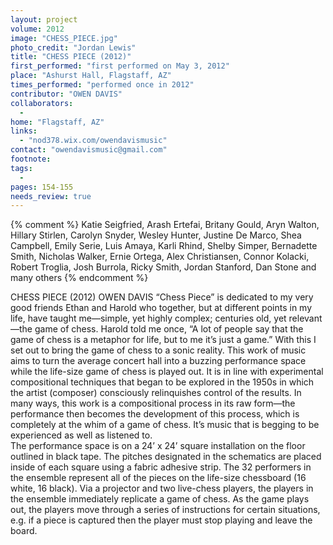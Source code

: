 ```yaml
---
layout: project
volume: 2012
image: "CHESS_PIECE.jpg"
photo_credit: "Jordan Lewis"
title: "CHESS PIECE (2012)"
first_performed: "first performed on May 3, 2012"
place: "Ashurst Hall, Flagstaff, AZ"
times_performed: "performed once in 2012"
contributor: "OWEN DAVIS"
collaborators: 
  - 
home: "Flagstaff, AZ"
links: 
  - "nod378.wix.com/owendavismusic"
contact: "owendavismusic@gmail.com"
footnote: 
tags: 
  - 
pages: 154-155
needs_review: true
---
```


{% comment %} 
Katie Seigfried, Arash Ertefai, Britany Gould, Aryn Walton, Hillary Stirlen, Carolyn Snyder, Wesley Hunter, Justine De Marco, Shea Campbell, Emily Serie, Luis Amaya, Karli Rhind, Shelby Simper, Bernadette Smith, Nicholas Walker, Ernie Ortega, Alex Christiansen, Connor Kolacki, Robert Troglia, Josh Burrola, Ricky Smith, Jordan Stanford, Dan Stone and many others
{% endcomment %}

 CHESS PIECE (2012) 
 OWEN DAVIS 
 “Chess Piece” is dedicated to my very good friends Ethan and Harold who together, but at different points in my life, have taught me—simple, yet highly complex; centuries old, yet relevant—the game of chess. Harold told me once, “A lot of people say that the game of chess is a metaphor for life, but to me it’s just a game.” With this I set out to bring the game of chess to a sonic reality. 
 This work of music aims to turn the average concert hall into a buzzing performance space while the life-size game of chess is played out. It is in line with experimental compositional techniques that began to be explored in the 1950s in which the artist (composer) consciously relinquishes control of the results. In many ways, this work is a compositional process in its raw form—the performance then becomes the development of this process, which is completely at the whim of a game of chess. It’s music that is begging to be experienced as well as listened to.  
 The performance space is on a 24’ x 24’ square installation on the floor outlined in black tape. The pitches designated in the schematics are placed inside of each square using a fabric adhesive strip. The 32 performers in the ensemble represent all of the pieces on the life-size chessboard (16 white, 16 black). Via a projector and two live-chess players, the players in the ensemble immediately replicate a game of chess. As the game plays out, the players move through a series of instructions for certain situations, e.g. if a piece is captured then the player must stop playing and leave the board. 
